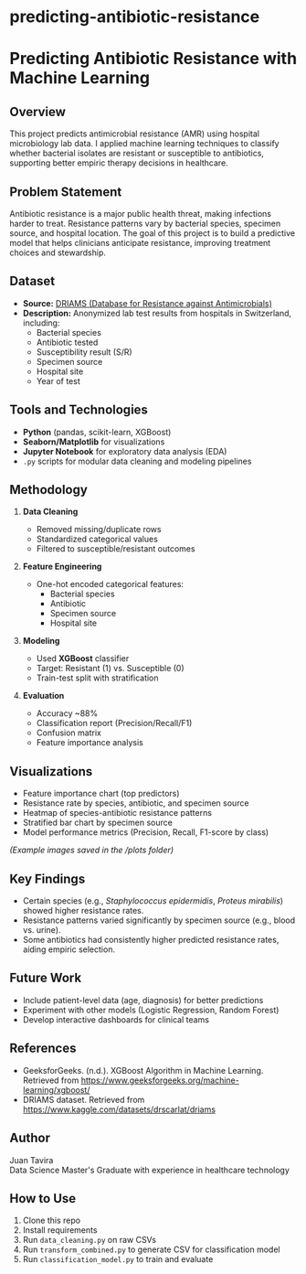 # predicting-antibiotic-resistance

# Predicting Antibiotic Resistance with Machine Learning

## Overview
This project predicts antimicrobial resistance (AMR) using hospital microbiology lab data. I applied machine learning techniques to classify whether bacterial isolates are resistant or susceptible to antibiotics, supporting better empiric therapy decisions in healthcare.

## Problem Statement
Antibiotic resistance is a major public health threat, making infections harder to treat. Resistance patterns vary by bacterial species, specimen source, and hospital location. The goal of this project is to build a predictive model that helps clinicians anticipate resistance, improving treatment choices and stewardship.

## Dataset
- **Source:** [DRIAMS (Database for Resistance against Antimicrobials)](https://www.kaggle.com/datasets/drscarlat/driams)
- **Description:** Anonymized lab test results from hospitals in Switzerland, including:
  - Bacterial species
  - Antibiotic tested
  - Susceptibility result (S/R)
  - Specimen source
  - Hospital site
  - Year of test

## Tools and Technologies
- **Python** (pandas, scikit-learn, XGBoost)
- **Seaborn/Matplotlib** for visualizations
- **Jupyter Notebook** for exploratory data analysis (EDA)
- `.py` scripts for modular data cleaning and modeling pipelines

## Methodology
1. **Data Cleaning**
   - Removed missing/duplicate rows
   - Standardized categorical values
   - Filtered to susceptible/resistant outcomes

2. **Feature Engineering**
   - One-hot encoded categorical features:
     - Bacterial species
     - Antibiotic
     - Specimen source
     - Hospital site

3. **Modeling**
   - Used **XGBoost** classifier
   - Target: Resistant (1) vs. Susceptible (0)
   - Train-test split with stratification

4. **Evaluation**
   - Accuracy ~88%
   - Classification report (Precision/Recall/F1)
   - Confusion matrix
   - Feature importance analysis

## Visualizations
- Feature importance chart (top predictors)
- Resistance rate by species, antibiotic, and specimen source
- Heatmap of species-antibiotic resistance patterns
- Stratified bar chart by specimen source
- Model performance metrics (Precision, Recall, F1-score by class)

*(Example images saved in the /plots folder)*

## Key Findings
- Certain species (e.g., *Staphylococcus epidermidis*, *Proteus mirabilis*) showed higher resistance rates.
- Resistance patterns varied significantly by specimen source (e.g., blood vs. urine).
- Some antibiotics had consistently higher predicted resistance rates, aiding empiric selection.

## Future Work
- Include patient-level data (age, diagnosis) for better predictions
- Experiment with other models (Logistic Regression, Random Forest)
- Develop interactive dashboards for clinical teams

## References
- GeeksforGeeks. (n.d.). XGBoost Algorithm in Machine Learning. Retrieved from https://www.geeksforgeeks.org/machine-learning/xgboost/
- DRIAMS dataset. Retrieved from https://www.kaggle.com/datasets/drscarlat/driams

## Author
Juan Tavira  
Data Science Master's Graduate with experience in healthcare technology

## How to Use
1. Clone this repo
2. Install requirements
3. Run `data_cleaning.py` on raw CSVs
4. Run `transform_combined.py` to generate CSV for classification model
6. Run `classification_model.py` to train and evaluate
